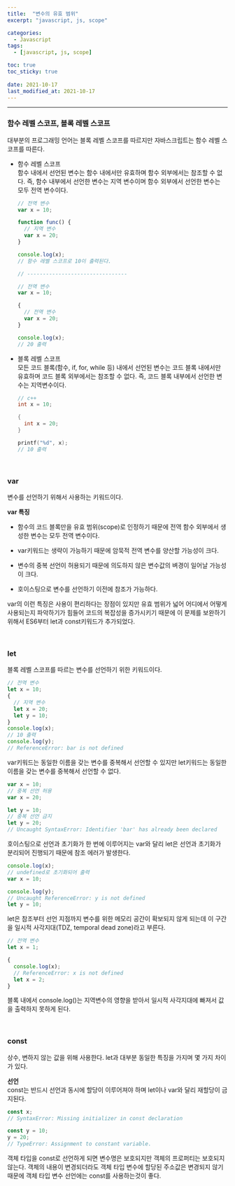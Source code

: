 ```yaml
---
title:  "변수의 유효 범위"
excerpt: "javascript, js, scope"

categories:
  - Javascript
tags:
  - [javascript, js, scope]

toc: true
toc_sticky: true
 
date: 2021-10-17 
last_modified_at: 2021-10-17
---  
```


***

### 함수 레벨 스코프, 블록 레벨 스코프  

대부분의 프로그래밍 언어는 블록 레벨 스코프를 따르지만 자바스크립트는 함수 레벨 스코프를 따른다.  

* 함수 레벨 스코프  
  함수 내에서 선언된 변수는 함수 내에서만 유효하며 함수 외부에서는 참조할 수 없다. 즉, 함수 내부에서 선언한 변수는 지역 변수이며 함수 외부에서 선언한 변수는 모두 전역 변수이다.  

  ```javascript
  // 전역 변수
  var x = 10;

  function func() {
    // 지역 변수
    var x = 20;
  }

  console.log(x);
  // 함수 레벨 스코프로 10이 출력된다.

  // --------------------------------
  
  // 전역 변수
  var x = 10;

  {
    // 전역 변수
    var x = 20;
  }

  console.log(x);
  // 20 출력
  ```

* 블록 레벨 스코프  
  모든 코드 블록(함수, if, for, while 등) 내에서 선언된 변수는 코드 블록 내에서만 유효하며 코드 블록 외부에서는 참조할 수 없다. 즉, 코드 블록 내부에서 선언한 변수는 지역변수이다.  

  ```c++
  // c++
  int x = 10;

  {
    int x = 20;
  }

  printf("%d", x);
  // 10 출력
  ```

<br/>

### var  
변수를 선언하기 위해서 사용하는 키워드이다. 

**var 특징**  

* 함수의 코드 블록만을 유효 범위(scope)로 인정하기 때문에 전역 함수 외부에서 생성한 변수는 모두 전역 변수이다.  

* var키워드는 생략이 가능하기 때문에 암묵적 전역 변수를 양산할 가능성이 크다.  

* 변수의 중복 선언이 허용되기 때문에 의도하지 않은 변수값의 벼경이 일어날 가능성이 크다.  

* 호이스팅으로 변수를 선언하기 이전에 참조가 가능하다.  


var의 이런 특징은 사용이 편리하다는 장점이 있지만 유효 범위가 넓어 어디에서 어떻게 사용되는지 파악하기가 힘들어 코드의 복잡성을 증가시키기 때문에 이 문제를 보완하기 위해서 ES6부터 let과 const키워드가 추가되었다.  

<br/>

### let  
블록 레벨 스코프를 따르는 변수를 선언하기 위한 키워드이다. 

```javascript
// 전역 변수
let x = 10;
{
  // 지역 변수
  let x = 20;
  let y = 10;
}
console.log(x);
// 10 출력
console.log(y);
// ReferenceError: bar is not defined
```

var키워드는 동일한 이름을 갖는 변수를 중복해서 선언할 수 있지만 let키워드는 동일한 이름을 갖는 변수를 중복해서 선언할 수 없다. 

```javascript
var x = 10;
// 중복 선언 허용
var x = 20;

let y = 10;
// 중복 선언 금지
let y = 20;
// Uncaught SyntaxError: Identifier 'bar' has already been declared
```

호이스팅으로 선언과 초기화가 한 번에 이루어지는 var와 달리 let은 선언과 초기화가 분리되어 진행되기 때문에 참조 에러가 발생한다.  

```javascript
console.log(x);
// undefined로 초기화되어 출력
var x = 10;

console.log(y);
// Uncaught ReferenceError: y is not defined
let y = 10;
```

let은 참조부터 선언 지점까지 변수를 위한 메모리 공간이 확보되지 않게 되는데 이 구간을 일시적 사각지대(TDZ, temporal dead zone)라고 부른다.  

```javascript
// 전역 변수
let x = 1;

{
  console.log(x);
  // ReferenceError: x is not defined
  let x = 2;
}
```
블록 내에서 console.log()는 지역변수의 영향을 받아서 일시적 사각지대에 빠져서 값을 출력하지 못하게 된다.  

<br/>

### const

상수, 변하지 않는 값을 위해 사용한다. let과 대부분 동일한 특징을 가지며 몇 가지 차이가 있다. 

**선언**  
const는 반드시 선언과 동시에 할당이 이루어져야 하며 let이나 var와 달리 재할당이 금지된다. 

```javascript
const x;
// SyntaxError: Missing initializer in const declaration

const y = 10;
y = 20;
// TypeError: Assignment to constant variable.
```

객체 타입을 const로 선언하게 되면 변수명은 보호되지만 객체의 프로퍼티는 보호되지 않는다. 객체의 내용이 변경되더라도 객체 타입 변수에 할당된 주소값은 변경되지 않기 때문에 객체 타입 변수 선언에는 const를 사용하는것이 좋다.  
